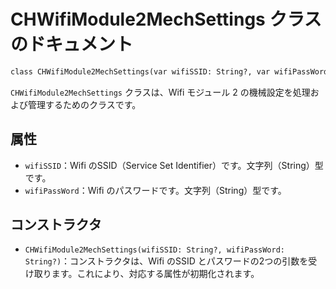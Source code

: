 # CHWifiModule2MechSettings クラスのドキュメント

```svg
class CHWifiModule2MechSettings(var wifiSSID: String?, var wifiPassWord: String?)

```

`CHWifiModule2MechSettings` クラスは、Wifi モジュール 2 の機械設定を処理および管理するためのクラスです。

## 属性

- `wifiSSID`：Wifi のSSID（Service Set Identifier）です。文字列（String）型です。
- `wifiPassWord`：Wifi のパスワードです。文字列（String）型です。

## コンストラクタ

- `CHWifiModule2MechSettings(wifiSSID: String?, wifiPassWord: String?)`：コンストラクタは、Wifi のSSID とパスワードの2つの引数を受け取ります。これにより、対応する属性が初期化されます。
